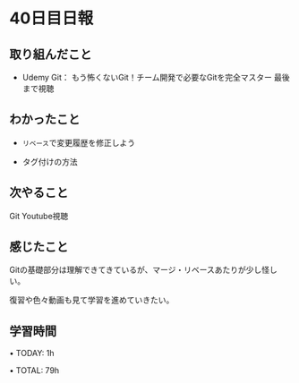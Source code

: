 # 40日目日報

## 取り組んだこと
- Udemy Git： もう怖くないGit！チーム開発で必要なGitを完全マスター 最後まで視聴

## わかったこと
- `リベース`で変更履歴を修正しよう

- タグ付けの方法

## 次やること
Git Youtube視聴

## 感じたこと
Gitの基礎部分は理解できてきているが、マージ・リベースあたりが少し怪しい。

復習や色々動画も見て学習を進めていきたい。

## 学習時間
• TODAY: 1h

• TOTAL: 79h
